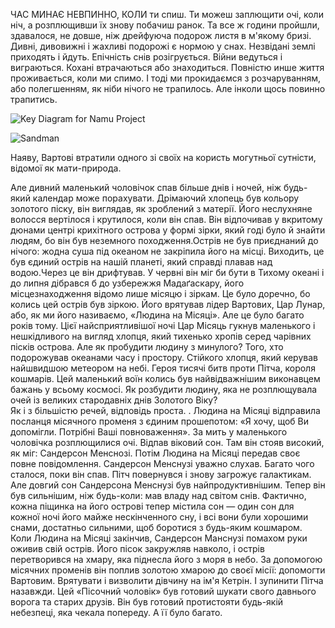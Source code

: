 ЧАС МИНАЄ НЕВПИННО, КОЛИ ти спиш. Ти можеш заплющити очі, коли ніч, а розплющивши їх знову побачиш ранок. Та все ж години пройшли, здавалося, не довше, ніж дрейфуюча подорож листя в м'якому бризі.
  Дивні, дивовижні і жахливі подорожі є нормою у снах. Незвідані землі приходять і йдуть. Епічність снів розігрується. Війни ведуться і виграються. Кохані втрачаються або знаходиться. Повністю инше життя проживається, коли ми спимо. І тоді ми прокидаємся з розчаруванням, або полегшенням, як ніби нічого не трапилось.
  Але інколи щось повинно трапитись.

![Key Diagram for Namu Project](images/your-image-1.jpg "A detailed diagram illustrating the text transformations.")

  ![Sandman](https://www.everand.com/scepub/224259141/chapters/2/images/image-7YG0C6RX.jpg?token=1750143054_3I3UY77CBPHP4FIQQHCPWTCRJKDUBWVZMIHRQJH2FYUOBXLT7MVAJ2YXSZZQ2LW636XQ====_739d4223f332f34f9c3e8910c46fbc4d38afb37e "A diagram or image from Everand content")

  Наяву, Вартові втратили одного зі своїх на користь могутньої сутністи, відомої як мати-природа.

  Але дивний маленький чоловічок спав більше днів і ночей, ніж будь-який календар може порахувати. Дрімаючий хлопець був кольору золотого піску, він виглядав, як зроблений з матерії. Його неслухняне волосся вертілося і крутилося, коли він спав. Він відпочивав у вкритому дюнами центрі крихітного острова у формі зірки, який годі було й знайти людям, бо він був неземного походження.Острів не був приєднаний до нічого: жодна суша під океаном не закріпила його на місці. Виходить, це був єдиний острів на нашій планеті, який справді плавав над водою.Через це він дрифтував. У червні він міг би бути в Тихому океані і до липня дібрався б до узбережжя Мадаґаскару, його місцезнаходження відомо лише місяцю і зіркам.
  Це було доречно, бо колись цей острів був зіркою. Його врятував лідер Вартових, Цар Лунар, або, як ми його називаємо, «Людина на Місяці». Але це було багато років тому.
  Цієї найсприятливішої ночі Цар Місяць гукнув маленького і нешкідливого на вигляд хлопця, який тихенько хропів серед чарівних пісків острова. 
  Але як пробудити людину з минулого? Того, хто подорожував океанами часу і простору. Стійкого хлопця, який керував найшвидшою метеором на небі. Героя тисячі битв проти Пітча, короля кошмарів. Цей маленький воїн колись був найвідважнішим виконавцем бажань у всьому космосі. Як розбудити людину, яка не розплющувала очей із великих стародавніх днів Золотого Віку?  
  Як і з більшістю речей, відповідь проста. . 
  Людина на Місяці відправила посланця місячного променя з єдиним прошепотом: «Я хочу, щоб Ви допомігли. Потрібні Ваші повноваження». 
  За мить у маленького чоловічка розплющилися очі. Відпав віковий сон. Там він стояв високий, як міг: Сандерсон Менснозі. Потім Людина на Місяці передав своє повне повідомлення. Сандерсон Менснузі уважно слухав.
  Багато чого сталося, поки він спав.
  Пітч повернувся і знову загрожує галактикам. Але довгий сон Сандерсона Менснузі був найпродуктивнішим. Тепер він був сильнішим, ніж будь-коли: мав владу над світом снів. Фактично, кожна піщинка на його острові тепер містила сон — один сон для кожної ночі його майже нескінченного сну, і всі вони були хорошими снами, достатньо сильними, щоб боротися з будь-яким кошмаром. 
  Коли Людина на Місяці закінчив, Сандерсон Манснузі помахом руки оживив свій острів. Його пісок закружляв навколо, і острів перетворився на хмару, яка піднесла його з моря в небо.
  За допомогою місячних променів він поплив золотою хмарою до своєї місії: допомогти Вартовим. Врятувати і визволити дівчину на ім'я Кетрін. І зупинити Пітча назавжди.
  Цей «Пісочний чоловік» був готовий шукати свого давнього ворога та старих друзів. Він був готовий протистояти будь-якій небезпеці, яка чекала попереду. 
  А її було багато.